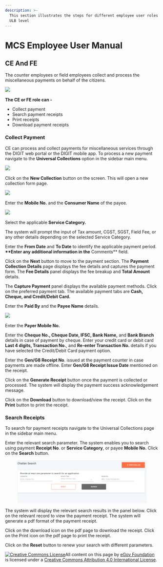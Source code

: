 ```yaml
---
description: >-
  This section illustrates the steps for different employee user roles at the
  ULB level
---
```


# MCS Employee User Manual

## **CE And FE** <a href="#ce-and-fe" id="ce-and-fe"></a>

The counter employees or field employees collect and process the miscellaneous payments on behalf of the citizens.

![](https://docs.google.com/drawings/u/0/d/sdqYT5-oQRjT\_c5OP\_fcsbA/image?w=303\&h=297\&rev=128\&ac=1\&parent=1GZKzf7O\_6WDB5ba1gb6QUT6CqipoQzuRuWT44fTAgGo)

**The CE or FE role can -**

* Collect payment
* Search payment receipts
* Print receipts
* Download payment receipts

### **Collect Payment** <a href="#collect-payment" id="collect-payment"></a>

CE can process and collect payments for miscellaneous services through the DIGIT web portal or the DIGIT mobile app. To process a new payment navigate to the **Universal Collections** option in the sidebar main menu.

![](https://docs.google.com/drawings/u/0/d/sHDxtCHirCj-8f8WY383r5g/image?w=289\&h=357\&rev=59\&ac=1\&parent=1GZKzf7O\_6WDB5ba1gb6QUT6CqipoQzuRuWT44fTAgGo)

Click on the **New Collection** button on the screen. This will open a new collection form page.

![](https://docs.google.com/drawings/u/0/d/sZFok4oTVR3-Z5P6RpiHlrQ/image?w=624\&h=184\&rev=57\&ac=1\&parent=1GZKzf7O\_6WDB5ba1gb6QUT6CqipoQzuRuWT44fTAgGo)

Enter the **Mobile No.** and the **Consumer Name** of the payee.

![](https://docs.google.com/drawings/u/0/d/sU091UrGzf-BIhQXc-K1OnA/image?w=598\&h=349\&rev=65\&ac=1\&parent=1GZKzf7O\_6WDB5ba1gb6QUT6CqipoQzuRuWT44fTAgGo)

Select the applicable **Service Category.**

The system will prompt the input of Tax amount, CGST, SGST, Field Fee, or any other details depending on the selected Service Category.

Enter the **From Date** and **To Date** to identify the applicable payment period. **\*\*Enter any additional information in the** Comments\*\* field.

Click on the **Next** button to move to the payment section. The **Payment Collection Details** page displays the fee details and captures the payment form. The **Fee Details** panel displays the fee breakup and **Total Amount** details.

The **Capture Payment** panel displays the available payment methods. Click on the preferred payment tab. The available payment tabs are **Cash, Cheque, and Credit/Debit Card.**

Enter the **Paid By** and the **Payee Name** details.

![](https://docs.google.com/drawings/u/0/d/s\_tv2UAnfFyxWdg76C7\_GMQ/image?w=624\&h=331\&rev=71\&ac=1\&parent=1GZKzf7O\_6WDB5ba1gb6QUT6CqipoQzuRuWT44fTAgGo)

Enter the **Payer Mobile No.**

Enter the **Cheque No., Cheque Date, IFSC, Bank Name,** and **Bank Branch** details in case of payment by cheque. Enter your credit card or debit card **Last 4 digits, Transaction No.**, and **Re-enter Transaction No.** details if you have selected the Credit/Debit Card payment option.

Enter the **Gen/G8 Receipt No**. issued at the payment counter in case payments are made offline. Enter **Gen/G8 Receipt Issue Date** mentioned on the receipt.

Click on the **Generate Receipt** button once the payment is collected or processed. The system will display the payment success acknowledgement message.

Click on the **Download** button to download/view the receipt. Click on the **Print** button to print the receipt.

### **Search Receipts** <a href="#search-receipts" id="search-receipts"></a>

To search for payment receipts navigate to the Universal Collections page in the sidebar main menu.

Enter the relevant search parameter. The system enables you to search using payment **Receipt No**. or **Service Category**, or payee **Mobile No.** Click on the **Search** button.

<figure><img src="../../../../.gitbook/assets/image (397).png" alt=""><figcaption></figcaption></figure>

The system will display the relevant search results in the panel below. Click on the relevant record to view the payment receipt. The system will generate a pdf format of the payment receipt.

Click on the download icon on the pdf page to download the receipt. Click on the Print icon on the pdf page to print the receipt.

Click on the **Reset** button to renew your search with different parameters.[\
](https://docs.digit.org/v/v2.1/modules-features/user-guides/guide-mcollect/citizen-user-manual)

[![Creative Commons License](https://i.creativecommons.org/l/by/4.0/80x15.png)](http://creativecommons.org/licenses/by/4.0/)All content on this page by [eGov Foundation ](https://egov.org.in/)is licensed under a [Creative Commons Attribution 4.0 International License](http://creativecommons.org/licenses/by/4.0/).
